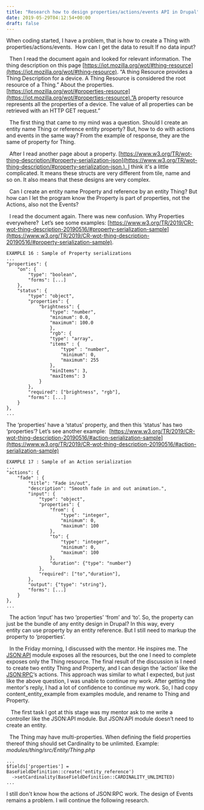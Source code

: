 ```yaml
---
title: "Research how to design properties/actions/events API in Drupal"
date: 2019-05-29T04:12:54+00:00
draft: false 
---
```


[//]: # ( UUID: 98470898-dbea-4b38-ba6e-c564c9636528 )
[//]: # ( Title: Research how to design properties/actions/events API in Drupal )
[//]: # ( Created: 2019-05-29T04:12:54+00:00 )

When coding started, I have a problem, that is how to create a Thing with properties/actions/events.  How can I get the data to result If no data input?

  Then I read the document again and looked for relevant information. The thing description on this page [https://iot.mozilla.org/wot/#thing-resource](https://iot.mozilla.org/wot/#thing-resource). “A thing Resource provides a Thing Description for a device. A Thing Resource is considered the root resource of a Thing.” About the properties. [https://iot.mozilla.org/wot/#properties-resource](https://iot.mozilla.org/wot/#properties-resource).”A property resource represents all the properties of a device. The value of all properties can be retrieved with an HTTP GET request.”

  The first thing that came to my mind was a question. Should I create an entity name Thing or reference entity property? But, how to do with actions and events in the same way? From the example of response, they are the same of property for Thing.

  After I read another page about a property. [https://www.w3.org/TR/wot-thing-description/#property-serialization-json](https://www.w3.org/TR/wot-thing-description/#property-serialization-json.). I think it's a little complicated. It means these structs are very different from tile, name and so on. It also means that these designs are very complex.

  Can I create an entity name Property and reference by an entity Thing? But how can I let the program know the Property is part of properties, not the Actions, also not the Events?

  I read the document again. There was new confusion. Why Properties everywhere?  Let’s see some examples: [https://www.w3.org/TR/2019/CR-wot-thing-description-20190516/#property-serialization-sample](https://www.w3.org/TR/2019/CR-wot-thing-description-20190516/#property-serialization-sample).

```
EXAMPLE 16 : Sample of Property serializations
...
"properties": {
    "on": {
        "type": "boolean",
        "forms": [...]
    },
    "status": {
        "type": "object",
        "properties": {
            "brightness": {
                "type": "number",
                "minimum": 0.0,
                "maximum": 100.0
                },
                "rgb": {
                "type": "array",
                "items" : {
                    "type" : "number",
                    "minimum": 0,
                    "maximum": 255
                },
                "minItems": 3,
                "maxItems": 3
            }
        },
        "required": ["brightness", "rgb"],
        "forms": [...]
    }
},
...

```

The ‘properties’ have a ‘status’ property, and then this ‘status’ has two ‘properties’? Let’s see another example:  [https://www.w3.org/TR/2019/CR-wot-thing-description-20190516/#action-serialization-sample](https://www.w3.org/TR/2019/CR-wot-thing-description-20190516/#action-serialization-sample)

```
EXAMPLE 17 : Sample of an Action serialization
...
"actions": {
    "fade" : {
        "title": "Fade in/out",
        "description": "Smooth fade in and out animation.",
        "input": {
            "type": "object",
            "properties": {
                "from": {
                    "type": "integer",
                    "minimum": 0,
                    "maximum": 100
                },
                "to": {
                    "type": "integer",
                    "minimum": 0,
                    "maximum": 100
                },
                "duration": {"type": "number"}
            },
            "required": ["to","duration"],
        },
        "output": {"type": "string"},
        "forms": [...]
    }
},
...
```

  The action ‘input’ has two ’properties’ ‘from’ and ‘to’. So, the property can just be the bundle of any entity design in Drupal? In this way, every entity can use property by an entity reference. But I still need to markup the property to ‘properties’.

  In the Friday morning, I discussed with the mentor. He inspires me. The [JSON:API](https://www.drupal.org/project/jsonapi) module exposes all the resources, but the one I need to complete exposes only the Thing resource. The final result of the discussion is I need to create two entity Thing and Property, and I can design the ‘action’ like the [JSON:RPC](https://www.drupal.org/project/jsonrpc)‘s actions. This approach was similar to what I expected, but just like the above question, I was unable to continue my work. After getting the mentor's reply, I had a lot of confidence to continue my work. So, I had copy content\_entity\_example from examples module, and rename to Thing and Property.

   The first task I got at this stage was my mentor ask to me write a controller like the JSON:API module. But JSON:API module doesn’t need to create an entity.

  The Thing may have multi-properties. When defining the field properties thereof thing should set Cardinality to be unlimited. Example: _modules/thing/src/Entity/Thing.php_

```
...
$fields['properties'] = BaseFieldDefinition::create('entity_reference')
  ->setCardinality(BaseFieldDefinition::CARDINALITY_UNLIMITED)
...

```

I still don't know how the actions of JSON:RPC work. The design of Events remains a problem. I will continue the following research.